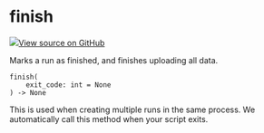 # finish



[![](https://www.tensorflow.org/images/GitHub-Mark-32px.png)View source on GitHub](https://www.github.com/wandb/client/tree/18a721ba0f880a64aea802ebd3e2862f394610f4/wandb/sdk/wandb_run.py#L2387-L2395)




Marks a run as finished, and finishes uploading all data.

<pre><code>finish(
    exit_code: int = None
) -> None</code></pre>




This is used when creating multiple runs in the same process.
We automatically call this method when your script exits.